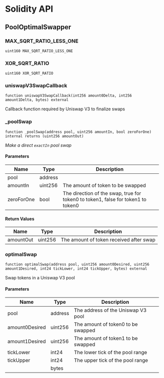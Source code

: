 # Solidity API

## PoolOptimalSwapper

### MAX_SQRT_RATIO_LESS_ONE

```solidity
uint160 MAX_SQRT_RATIO_LESS_ONE
```

### XOR_SQRT_RATIO

```solidity
uint160 XOR_SQRT_RATIO
```

### uniswapV3SwapCallback

```solidity
function uniswapV3SwapCallback(int256 amount0Delta, int256 amount1Delta, bytes) external
```

Callback function required by Uniswap V3 to finalize swaps

### _poolSwap

```solidity
function _poolSwap(address pool, uint256 amountIn, bool zeroForOne) internal returns (uint256 amountOut)
```

_Make a direct `exactIn` pool swap_

#### Parameters

| Name | Type | Description |
| ---- | ---- | ----------- |
| pool | address |  |
| amountIn | uint256 | The amount of token to be swapped |
| zeroForOne | bool | The direction of the swap, true for token0 to token1, false for token1 to token0 |

#### Return Values

| Name | Type | Description |
| ---- | ---- | ----------- |
| amountOut | uint256 | The amount of token received after swap |

### optimalSwap

```solidity
function optimalSwap(address pool, uint256 amount0Desired, uint256 amount1Desired, int24 tickLower, int24 tickUpper, bytes) external
```

Swap tokens in a Uniswap V3 pool

#### Parameters

| Name | Type | Description |
| ---- | ---- | ----------- |
| pool | address | The address of the Uniswap V3 pool |
| amount0Desired | uint256 | The amount of token0 to be swapped |
| amount1Desired | uint256 | The amount of token1 to be swapped |
| tickLower | int24 | The lower tick of the pool range |
| tickUpper | int24 | The upper tick of the pool range |
|  | bytes |  |

